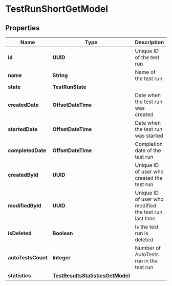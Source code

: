 

# TestRunShortGetModel


## Properties

| Name | Type | Description | Notes |
|------------ | ------------- | ------------- | -------------|
|**id** | **UUID** | Unique ID of the test run |  |
|**name** | **String** | Name of the test run |  |
|**state** | **TestRunState** |  |  |
|**createdDate** | **OffsetDateTime** | Date when the test run was created |  |
|**startedDate** | **OffsetDateTime** | Date when the test run was started |  [optional] |
|**completedDate** | **OffsetDateTime** | Completion date of the test run |  [optional] |
|**createdById** | **UUID** | Unique ID of user who created the test run |  |
|**modifiedById** | **UUID** | Unique ID of user who modified the test run last time |  [optional] |
|**isDeleted** | **Boolean** | Is the test run is deleted |  |
|**autoTestsCount** | **Integer** | Number of AutoTests run in the test run |  |
|**statistics** | [**TestResultsStatisticsGetModel**](TestResultsStatisticsGetModel.md) |  |  |




